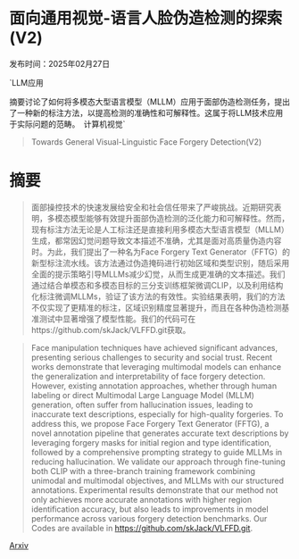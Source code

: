 # 面向通用视觉-语言人脸伪造检测的探索(V2)

发布时间：2025年02月27日

`LLM应用

摘要讨论了如何将多模态大型语言模型（MLLM）应用于面部伪造检测任务，提出了一种新的标注方法，以提高检测的准确性和可解释性。这属于将LLM技术应用于实际问题的范畴。` `计算机视觉`

> Towards General Visual-Linguistic Face Forgery Detection(V2)

# 摘要

> 面部操控技术的快速发展给安全和社会信任带来了严峻挑战。近期研究表明，多模态模型能够有效提升面部伪造检测的泛化能力和可解释性。然而，现有标注方法无论是人工标注还是直接利用多模态大型语言模型（MLLM）生成，都常因幻觉问题导致文本描述不准确，尤其是面对高质量伪造内容时。为此，我们提出了一种名为Face Forgery Text Generator（FFTG）的新型标注流水线。该方法通过伪造掩码进行初始区域和类型识别，随后采用全面的提示策略引导MLLMs减少幻觉，从而生成更准确的文本描述。我们通过结合单模态和多模态目标的三分支训练框架微调CLIP，以及利用结构化标注微调MLLMs，验证了该方法的有效性。实验结果表明，我们的方法不仅实现了更精准的标注，区域识别精度显著提升，而且在各种伪造检测基准测试中显著增强了模型性能。我们的代码可在https://github.com/skJack/VLFFD.git获取。

> Face manipulation techniques have achieved significant advances, presenting serious challenges to security and social trust. Recent works demonstrate that leveraging multimodal models can enhance the generalization and interpretability of face forgery detection. However, existing annotation approaches, whether through human labeling or direct Multimodal Large Language Model (MLLM) generation, often suffer from hallucination issues, leading to inaccurate text descriptions, especially for high-quality forgeries. To address this, we propose Face Forgery Text Generator (FFTG), a novel annotation pipeline that generates accurate text descriptions by leveraging forgery masks for initial region and type identification, followed by a comprehensive prompting strategy to guide MLLMs in reducing hallucination. We validate our approach through fine-tuning both CLIP with a three-branch training framework combining unimodal and multimodal objectives, and MLLMs with our structured annotations. Experimental results demonstrate that our method not only achieves more accurate annotations with higher region identification accuracy, but also leads to improvements in model performance across various forgery detection benchmarks. Our Codes are available in https://github.com/skJack/VLFFD.git.

[Arxiv](https://arxiv.org/abs/2502.20698)